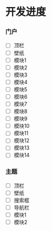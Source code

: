 # 开发进度

### 门户
  - [ ] 顶栏
  - [ ] 壁纸
  - [ ] 模块1
  - [ ] 模块2
  - [ ] 模块3
  - [ ] 模块4
  - [ ] 模块5
  - [ ] 模块6
  - [ ] 模块7
  - [ ] 模块8
  - [ ] 模块9
  - [ ] 模块10
  - [ ] 模块11
  - [ ] 模块12
  - [ ] 模块13
  - [ ] 模块14

### 主题
  - [ ] 顶栏
  - [ ] 壁纸
  - [ ] 搜索框
  - [ ] 导航栏
  - [ ] 模块1
  - [ ] 模块2